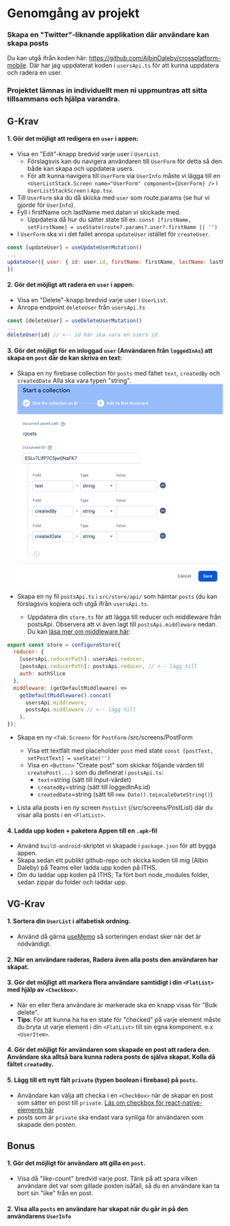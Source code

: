 # Genomgång av projekt

### Skapa en "Twitter"-liknande applikation där användare kan skapa posts

Du kan utgå ifrån koden här: https://github.com/AlbinDaleby/crossplatform-mobile. Där har jag uppdaterat koden i `usersApi.ts` för att kunna uppdatera och radera en user.

### Projektet lämnas in individuellt men ni uppmuntras att sitta tillsammans och hjälpa varandra.

## G-Krav

#### 1. Gör det möjligt att redigera en `user` i appen:
  - Visa en "Edit"-knapp bredvid varje user i `UserList`.
    - Förslagsvis kan du navigera användaren till `UserForm` för detta så den både kan skapa och uppdatera users.
    - För att kunna navigera till `UserForm` via `UserInfo` måste vi lägga till en `<UserListStack.Screen name="UserForm" component={UserForm} />` i `UserListStackScreen` i `App.tsx`.
  - Till `UserForm` ska du då skicka med `user` som route.params (se hur vi gjorde för `UserInfo`).
  - Fyll i firstName och lastName med datan vi skickade med.
    - Uppdatera då hur du sätter state till ex. `const [firstName, setFirstName] = useState(route?.params?.user?.firstName || '')`
  - I `UserForm` ska vi i det fallet anropa `updateUser` istället för `createUser`.
  ```jsx
  const [updateUser] = useUpdateUserMutation()
  ...
  updateUser({ user: { id: user.id, firstName: firstName, lastName: lastName }
  })
  ```

#### 2. Gör det möjligt att radera en `user` i appen:
  - Visa en "Delete"-knapp bredvid varje user i `UserList`.
  - Anropa endpoint `deleteUser` från `usersApi.ts`
  ```jsx
  const [deleteUser] = useDeleteUserMutation()
  ...
  deleteUser(id) // <-- id här ska vara en users id.
  ```

#### 3. Gör det möjligt för en inloggad `user` (Användaren från `loggedInAs`) att skapa en `post` där de kan skriva en text:
  - Skapa en ny firebase collection för `posts` med fältet `text`, `createdBy` och `createdDate` Alla ska vara typen "string".
  ![Firebase](firebase-posts-collection.png "Firebase")

  - Skapa en ny fil `postsApi.ts` i `src/store/api/` som hämtar `posts` (du kan förslagsvis kopiera och utgå ifrån `usersApi.ts`.
    - Uppdatera din `store.ts` för att lägga till reducer och middleware från postsApi. Observera att vi även lagt till `postsApi.middleware` nedan. Du kan [läsa mer om middleware här](https://redux-toolkit.js.org/api/getDefaultMiddleware):
	
```jsx
export const store = configureStore({
  reducer: {
    [usersApi.reducerPath]: usersApi.reducer,
    [postsApi.reducerPath]: postsApi.reducer, // <-- lägg till
    auth: authSlice
  },
  middleware: (getDefaultMiddleware) =>
    getDefaultMiddleware().concat(
      usersApi.middleware,
      postsApi.middleware // <-- lägg till
    ),
});
```

  - Skapa en ny `<Tab.Screen>` för `PostForm` /src/screens/PostForm
    - Visa ett textfält med placeholder `post` med state `const [postText, setPostText] = useState('')`
    - Visa en `<Button>` "Create post" som skickar följande värden till `createPost(...)` som du definerat i `postsApi.ts`:
      - `text`=string (sätt till Input-värdet)
      - `createdBy`=string (sätt till loggedInAs.id)
      - `createdDate`=string (sätt till `new Date().toLocaleDateString()`)

  - Lista alla posts i en ny screen `PostList` (/src/screens/PostList) där du visar alla posts i en `<FlatList>`.

#### 4. Ladda upp koden + paketera Appen till en `.apk`-fil
  - Använd `build-android`-skriptet vi skapade i `package.json` för att bygga appen.
  - Skapa sedan ett publikt github-repo och skicka koden till mig (Albin Daleby) på Teams eller ladda upp koden på ITHS.
  - Om du laddar upp koden på ITHS; Ta fört bort node_modules folder, sedan zippar du folder och laddar upp.

## VG-Krav
#### 1. Sortera din `UserList` i alfabetisk ordning.
  - Använd då gärna [useMemo](https://react.dev/reference/react/useMemo) så sorteringen endast sker när det är nödvändigt.

#### 2. När en användare raderas, Radera även alla posts den användaren har skapat.

#### 3. Gör det möjligt att markera flera användare samtidigt i din `<FlatList>` med hjälp av `<Checkbox>`.
  - När en eller flera användare är markerade ska en knapp visas för "Bulk delete".
  - **Tips**: För att kunna ha ha en state för "checked" på varje element måste du bryta ut varje element i din `<FlatList>` till sin egna komponent. e.x `<UserItem>`.

#### 4. Gör det möjligt för användaren som skapade en post att radera den. Användare ska alltså bara kunna radera posts de själva skapat. Kolla då fältet `createdBy`.

#### 5. Lägg till ett nytt fält `private` (typen boolean i firebase) på `posts`.
  - Användare kan välja att checka i en `<CheckBox>` när de skapar en post som sätter en post till `private`. [Läs om checkbox för react-native-elements här](https://reactnativeelements.com/docs/components/checkbox)
  - posts som är `private` ska endast vara synliga för användaren som skapade den posten.
## Bonus
#### 1. Gör det möjligt för användare att gilla en `post`.
  - Visa då "like-count" bredvid varje post. Tänk på att spara vilken användare det var som gillade posten isåfall, så du en användare kan ta bort sin "like" från en post.

#### 2. Visa alla `posts` en användare har skapat när du går in på den användarens `UserInfo`
